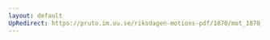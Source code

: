 ```yaml
---
layout: default
UpRedirect: https://pruto.im.uu.se/riksdagen-motions-pdf/1870/mot_1870__ak__131.pdf
---
```


